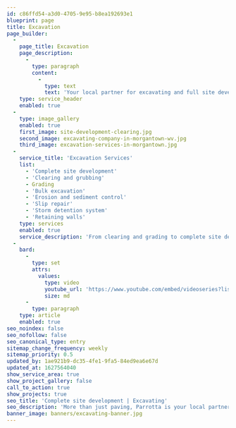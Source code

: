 ```yaml
---
id: c86ffd54-a3d0-4705-9e95-b8ea192693e1
blueprint: page
title: Excavation
page_builder:
  -
    page_title: Excavation
    page_description:
      -
        type: paragraph
        content:
          -
            type: text
            text: 'Your local partner for excavating and full site development.'
    type: service_header
    enabled: true
  -
    type: image_gallery
    enabled: true
    first_image: site-development-clearing.jpg
    second_image: excavating-company-in-morgantown-wv.jpg
    third_image: excavation-services-in-morgantown.jpg
  -
    service_title: 'Excavation Services'
    list:
      - 'Complete site development'
      - 'Clearing and grubbing'
      - Grading
      - 'Bulk excavation'
      - 'Erosion and sediment control'
      - 'Slip repair'
      - 'Storm detention system'
      - 'Retaining walls'
    type: services
    enabled: true
    service_description: 'From clearing and grading to complete site development, we''ll exceed your expectations.'
  -
    bard:
      -
        type: set
        attrs:
          values:
            type: video
            youtube_url: 'https://www.youtube.com/embed/videoseries?list=PLumyfDTOC-q5yziybqSGd6caVLe0UssMR'
            size: md
      -
        type: paragraph
    type: article
    enabled: true
seo_noindex: false
seo_nofollow: false
seo_canonical_type: entry
sitemap_change_frequency: weekly
sitemap_priority: 0.5
updated_by: 1ae921b9-dc35-4fe1-9fa5-84ed9ea6e67d
updated_at: 1627564040
show_service_area: true
show_project_gallery: false
call_to_action: true
show_projects: true
seo_title: 'Complete site development | Excavating'
seo_description: 'More than just paving, Parrotta is your local partner for excavating and full site development -- clearing/grubbing, grading, slip repair, and more!'
banner_image: banners/excavating-banner.jpg
---
```

